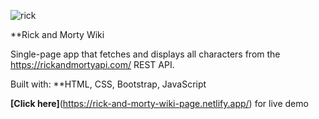 ![rick](https://user-images.githubusercontent.com/116102391/231464347-2905aa25-4854-4444-8415-446c44d085be.png)

**Rick and Morty Wiki

Single-page app that fetches and displays all characters from the https://rickandmortyapi.com/ REST API.

Built with: **HTML, CSS, Bootstrap, JavaScript

**[Click here]**(https://rick-and-morty-wiki-page.netlify.app/) for live demo
